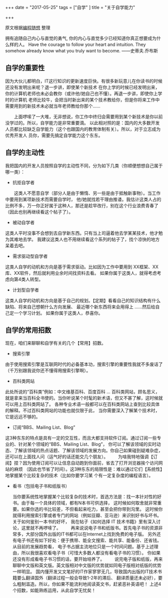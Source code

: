 +++
date = "2017-05-25"
tags = ["自学" ]
title = "关于自学能力"

+++

原文根据[编程随想](https://program-think.blogspot.com/2009/01/2.html) 整理

>
拥有追随自己内心与直觉的勇气, 你的内心与直觉多少已经知道你真正想要成为什么样的人。
Have the courage to follow your heart and intuition. They somehow already know what you truly want to become.
——史蒂夫.乔布斯

## 自学的重要性

因为大伙儿都明白，IT这行知识的更新速度巨快。有很多新玩意儿在你读书的时候还没有发明出来呢？退一步讲，即使某个新技术
在你上学的时候已经发明出来，你的计算机老师也未必会教你（或许他/她自己也不懂）。再退一步讲，即使你上学时的计算机
老师比较牛，会把当时新出来的某个技术教给你，但是你将来工作中需要用到的新技术未必就当年老师教给你那个......

　　上面啰嗦了一大堆，无非想说，你工作中终归会需要用到某个新技术是你以前没学过的。所以，自学能力是非常重要滴。
以此相对照的是：国内的大多数开发人员都比较缺乏自学能力（这个也跟国内的教育体制有关）。所以，对于立志成为优秀开发人
员你，需要先搞定自学能力这个东东。

## 自学的主动性

我把国内的开发人员按照自学的主动性不同，分为如下几类（你顺便想想自己属于哪一类）：

* 抗拒自学者

　　这类人不愿意自学（部分人是由于懒惰、另一些是由于抵触新事物）。当工作中要用到某项新技术而需要自学时，
他/她就找若干理由推诿。我估计这类人占的比例不多，万一你正好属于这种人，那还是趁早改行，别在这个行业浪费青春了
（因此也别再继续看这个帖子了）。

* 被动自学者

这类人平时没事不会想到去自学新东西。只有当上司逼着他去学某某技术，他才勉为其难地去学。
我建议这类人也不用继续看这个系列的帖子了，找个凉快的地方呆着去吧。

* 需求驱动型自学者

这类人自学的动机和方向是基于需求驱动。比如因为工作中要用到 XX框架、XX库、XX软件，然后就利用业余时间找资料去看。
如果你属于这类人，就得考虑考虑向第4类人转型。

* 计划型自学者

这类人自学的动机和方向是基于自己的规划。【定期】看看自己的知识结构有什么缺陷、将来自己想朝什么方向发展、
最近哪个新东西将来会用得上 ......然后给自己定一个学习计划。
如果你属于这类人，恭喜你。

## 自学的常用招数

现在，咱们来聊聊和自学有关的几个【常用】招数。

* 搜索引擎

由于使用搜索引擎是互联网时代的必备基本功，搜索引擎的重要性我就不多废话了（千万别跟我说你还不懂得用搜索引擎啊）。

* 百科类网站

此处所说的“百科类”例如：中文维基百科、百度百科 ...
百科类网站，顾名思义，就是拿来当百科全书使的。当你听说某个时髦的新术语，但又不甚了解，这时候就可以用上百科类网站了。
各种专业术语一般都可以在百科类网站上查到比较具体的解释。不过百科类网站的功能也就仅限于此，
当你需要深入了解某个技术时，它是远远不够的。

* 订阅“BBS、Mailing List、Blog”

这3种东东的特点是具有一定的交互性，而且大都支持软件订阅。通过订阅一些专业的、针对某个领域的“BBS、Mailing List、Blog”，
你可以了解该领域的实时动态、了解该领域的热点话题、了解该领域的发展方向。你自己如果碰到疑难杂症，
还可以在上面找人问（运气好的话还能交几个朋友）。
　　为啥我特地强调【订阅】捏？因为使用订阅可以让信息自动跑到你面前，省去了打开浏览器挨个访问网站的麻烦
（因此也节省了时间）。这3种东东的局限性是：难以通过它们【系统性】地掌握某个比较复杂的技术（比如你要学习某
个有一定复杂度的编程语言）。

* 看书（包括电子书和纸版书）

	当你要系统性地掌握某个比较复杂的技术时，首选方法是：找一本针对性的好书。由于每一个具体的领域，都有N本书可供选择，
这时候如何取舍就非常重要。如果你选的书比较差，不但看起来吃力，甚至会把你带到沟里。
这时候你就得利用搜索引擎或者专门的网站（例如豆瓣、亚马逊）来识别好书与坏书。关于如何鉴别一本书的好坏，
我在帖子《如何选择 IT 技术书籍》里有深入讨论，这里就不再啰嗦了。
　　再来说说电子书和纸版书。首先电子书的资源非常多，大部分国外出版的IT书都可以在Internet上找到免费的电子版。
另外还有电子书还有如下好处：便于携带、能全文搜索、能共享、能备份、还省钱。从目前的发展趋势看，
电子书占据主流地位只是一个时间问题。基于上述理由，所以我很喜欢看电子书（可惜大多数人都没有看电子书的习惯）。
你如果还没有形成看电子书习惯的话，要开始培养了。
　　说完电子版和纸版，再来聊聊中文版和英文版。英文版相对中文版的优势就如同电子版相对纸版的优势一样明显。
国内懂开发又文笔好的IT作家寥寥无几，导致国内出版的IT技术书籍要么翻译国外（翻译过程一般会导致1-2年的滞后、
翻译质量还未必好），要么粗制滥造。所以，你如果不能流利地阅读英文书，赶紧恶补英语吧！
	上述4个招数，如能熟练运用，从此自学无忧矣！
















